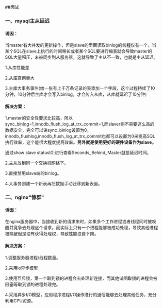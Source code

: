 ##面试
### 一、mysql主从延迟

#### 诱因：

当master有大并发的更新操作，但是slave的里面读取binlog的线程仅有一个，当某个SQL在slave上执行的时间稍长或者某个SQL要进行缩表就会导致master的SQL大量积压，未被同步到从服务器，这就导致了主从不一致，也就是主从延迟。

1.从库性能差

2.从库查询量大

3.主库大事务事件(给一张有上千万条记录的表添加一个字段，这个过程持续了10分钟，10分钟后主库才会写入binlog，才会传入从库，从库就延迟了10分钟)

#### 解决方案：

1.master的安全性要求比较高，所以sync_binlog=1,innodb_flush_log_at_trx_commit=1,而slaver则不需要这么高的数据安全，完全可以讲sync_binlog设置为0，innodb_flushlog,innodb_flush_log_at_trx_commit也都可以设置为0来提高SQL执行效率，这个能很大程度提高效率。**另外就是使用更好的硬件设备作为slave。**

通过show slave status\G;进行查看Seconds_Behind_Master就是延迟时间。

2.主从放到同一个交换机网络下。

3.直接禁用slave端的binlog。

4.大事务则建一个新表再把数据手动迁移到新表里。

### 二、nginx"惊群"

#### 诱因：

在nginx服务器中，当接收到新的请求来时，如果多个工作进程或者线程同时被唤醒并竞争去处理这个请求，而实际上只有一个进程能够被成功处理，导致其他进程被唤醒但是没有获得处理权，导致性能浪费下降。

#### 解决方案：

1.调整服务器进程/线程数量。

2.采用io异步模型

3.使用互斥锁，第一个取到锁的进程会去处理新连接，而其他试图取锁的进程会被阻塞等取到锁的进程处理完。

4.采用异步I/O模型，应用程序进程I/O操作进行的通俗能够去处理其他任务，充分利用CPU资源。
